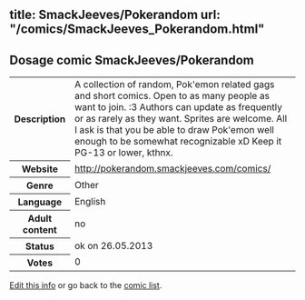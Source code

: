 title: SmackJeeves/Pokerandom
url: "/comics/SmackJeeves_Pokerandom.html"
---
Dosage comic SmackJeeves/Pokerandom
-----------------------------------------

<p id="msg"></p>
<script type="text/javascript">
if (window.location.search === '?edit_info_mail=sent_ok') {
  var elem = document.getElementById("msg");
  elem.innerHTML = 'Edited information sucessfully sent for review, which is usually done daily. Thanks!';
  elem.className = 'ok';
}
</script>
<table class="comicinfo">
<tr>
<th>Description</th><td>A collection of random, Pok'emon related gags and short comics. Open to as many people as want to join. :3 Authors can update as frequently or as rarely as they want. Sprites are welcome. All I ask is that you be able to draw Pok'emon well enough to be somewhat recognizable xD Keep it PG-13 or lower, kthnx.</td>
</tr>
<tr>
<th>Website</th><td><a href="http://pokerandom.smackjeeves.com/comics/">http://pokerandom.smackjeeves.com/comics/</a></td>
</tr>
<tr>
<th>Genre</th><td>Other</td>
</tr>
<tr>
<th>Language</th><td>English</td>
</tr>
<tr>
<th>Adult content</th><td>no</td>
</tr>
<tr>
<th>Status</th><td>ok on 26.05.2013</td>
</tr>
<tr>
<th>Votes</th><td>0</td>
</tr>
</table>

[Edit this info](SmackJeeves_Pokerandom_edit.html) or go back to the [comic list](../comic-index.html).
